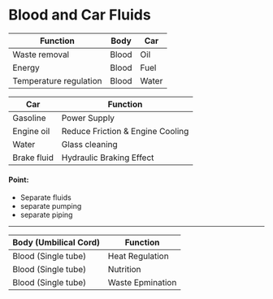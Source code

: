 # Blood and Car Fluids

| Function               | Body  | Car   |
|------------------------|-------|-------|
| Waste removal          | Blood | Oil   |
| Energy                 | Blood | Fuel  |
| Temperature regulation | Blood | Water |
   

| Car         | Function                          |
|-------------|-----------------------------------|
| Gasoline    | Power Supply                      |
| Engine oil  | Reduce Friction & Engine Cooling  |
| Water       | Glass cleaning                    |
| Brake fluid | Hydraulic Braking Effect          |
    
#### Point:
- Separate fluids
- separate pumping
- separate piping

***

| Body (Umbilical Cord) | Function         |
|-----------------------|------------------|
| Blood (Single tube)    | Heat Regulation  |
| Blood (Single tube)    | Nutrition        |
| Blood (Single tube)    | Waste Epmination |
